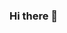 ### Hi there 👋

<!--
**GabrielleCGNeves/GabrielleCGNeves** is a ✨ _special_ ✨ repository because its `README.md` (this file) appears on your GitHub profile.

Here are some ideas to get you started:

[![Anurag's GitHub stats](https://github-readme-stats.vercel.app/api?username=gabriellecgneves)](https://github.com/anuraghazra/github-readme-stats)
